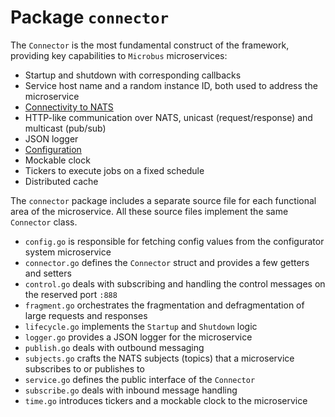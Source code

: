 # Package `connector`

The `Connector` is the most fundamental construct of the framework, providing key capabilities to `Microbus` microservices:

* Startup and shutdown with corresponding callbacks
* Service host name and a random instance ID, both used to address the microservice
* [Connectivity to NATS](../tech/natsconnection.md)
* HTTP-like communication over NATS, unicast (request/response) and multicast (pub/sub)
* JSON logger
* [Configuration](../tech/configuration.md)
* Mockable clock
* Tickers to execute jobs on a fixed schedule
* Distributed cache

The `connector` package includes a separate source file for each functional area of the microservice. All these source files implement the same `Connector` class.

* `config.go` is responsible for fetching config values from the configurator system microservice
* `connector.go` defines the `Connector` struct and provides a few getters and setters
* `control.go` deals with subscribing and handling the control messages on the reserved port `:888`
* `fragment.go` orchestrates the fragmentation and defragmentation of large requests and responses
* `lifecycle.go` implements the `Startup` and `Shutdown` logic
* `logger.go` provides a JSON logger for the microservice
* `publish.go` deals with outbound messaging
* `subjects.go` crafts the NATS subjects (topics) that a microservice subscribes to or publishes to
* `service.go` defines the public interface of the `Connector`
* `subscribe.go` deals with inbound message handling
* `time.go` introduces tickers and a mockable clock to the microservice

